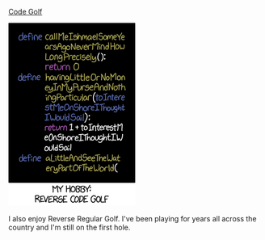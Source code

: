[Code Golf](https://xkcd.com/1960)

![Code Golf](./random_comic.png)

I also enjoy Reverse Regular Golf. I've been playing for years all across the country and I'm still on the first hole.

